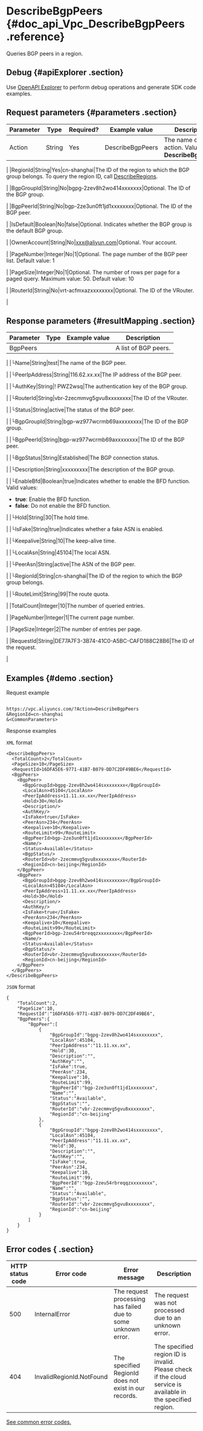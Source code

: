# DescribeBgpPeers {#doc_api_Vpc_DescribeBgpPeers .reference}

Queries BGP peers in a region.

## Debug {#apiExplorer .section}

Use [OpenAPI Explorer](https://api.aliyun.com/#product=Vpc&api=DescribeBgpPeers) to perform debug operations and generate SDK code examples.

## Request parameters {#parameters .section}

|Parameter|Type|Required?|Example value|Description|
|---------|----|---------|-------------|-----------|
|Action|String|Yes|DescribeBgpPeers|The name of this action. Value: **DescribeBgpPeers**

 |
|RegionId|String|Yes|cn-shanghai|The ID of the region to which the BGP group belongs. To query the region ID, call [DescribeRegions](~~36063~~).

 |
|BgpGroupId|String|No|bgpg-2zev8h2wo414xxxxxxx|Optional. The ID of the BGP group.

 |
|BgpPeerId|String|No|bgp-2ze3un0ft1jd1xxxxxxxx|Optional. The ID of the BGP peer.

 |
|IsDefault|Boolean|No|false|Optional. Indicates whether the BGP group is the default BGP group.

 |
|OwnerAccount|String|No|xxx@aliyun.com|Optional. Your account.

 |
|PageNumber|Integer|No|1|Optional. The page number of the BGP peer list. Default value: 1

 |
|PageSize|Integer|No|1|Optional. The number of rows per page for a paged query. Maximum value: 50. Default value: 10

 |
|RouterId|String|No|vrt-acfmxazxxxxxxxx|Optional. The ID of the VRouter.

 |

## Response parameters {#resultMapping .section}

|Parameter|Type|Example value|Description|
|---------|----|-------------|-----------|
|BgpPeers| | |A list of BGP peers.

 |
|└Name|String|test|The name of the BGP peer.

 |
|└PeerIpAddress|String|116.62.xx.xx|The IP address of the BGP peer.

 |
|└AuthKey|String|! PWZ2wsq|The authentication key of the BGP group.

 |
|└RouterId|String|vbr-2zecmmvg5gvu8xxxxxxxx|The ID of the VRouter.

 |
|└Status|String|active|The status of the BGP peer.

 |
|└BgpGroupId|String|bgp-wz977wcrmb69axxxxxxxx|The ID of the BGP group.

 |
|└BgpPeerId|String|bgp-wz977wcrmb69axxxxxxxx|The ID of the BGP peer.

 |
|└BgpStatus|String|Established|The BGP connection status.

 |
|└Description|String|xxxxxxxxx|The description of the BGP group.

 |
|└EnableBfd|Boolean|true|Indicates whether to enable the BFD function. Valid values:

 -   **true**: Enable the BFD function.
-   **false**: Do not enable the BFD function.

 |
|└Hold|String|30|The hold time.

 |
|└IsFake|String|true|Indicates whether a fake ASN is enabled.

 |
|└Keepalive|String|10|The keep-alive time.

 |
|└LocalAsn|String|45104|The local ASN.

 |
|└PeerAsn|String|active|The ASN of the BGP peer.

 |
|└RegionId|String|cn-shanghai|The ID of the region to which the BGP group belongs.

 |
|└RouteLimit|String|99|The route quota.

 |
|TotalCount|Integer|10|The number of queried entries.

 |
|PageNumber|Integer|1|The current page number.

 |
|PageSize|Integer|2|The number of entries per page.

 |
|RequestId|String|DE77A7F3-3B74-41C0-A5BC-CAFD188C28B6|The ID of the request.

 |

## Examples {#demo .section}

Request example

``` {#request_demo}

https://vpc.aliyuncs.com/?Action=DescribeBgpPeers
&RegionId=cn-shanghai
&<CommonParameters>

```

Response examples

`XML` format

``` {#xml_return_success_demo}
<DescribeBgpPeers>
  <TotalCount>2</TotalCount>
  <PageSize>10</PageSize>
  <RequestId>16DFA5E6-9771-41B7-B079-DD7C2DF49BE6</RequestId>
  <BgpPeers>
    <BgpPeer>
      <BgpGroupId>bgpg-2zev8h2wo414sxxxxxxxx</BgpGroupId>
      <LocalAsn>45104</LocalAsn>
      <PeerIpAddress>11.11.xx.xx</PeerIpAddress>
      <Hold>30</Hold>
      <Description/>
      <AuthKey/>
      <IsFake>true</IsFake>
      <PeerAsn>234</PeerAsn>
      <Keepalive>10</Keepalive>
      <RouteLimit>99</RouteLimit>
      <BgpPeerId>bgp-2ze3un0ft1jd1xxxxxxxx</BgpPeerId>
      <Name/>
      <Status>Available</Status>
      <BgpStatus/>
      <RouterId>vbr-2zecmmvg5gvu8xxxxxxxx</RouterId>
      <RegionId>cn-beijing</RegionId>
    </BgpPeer>
    <BgpPeer>
      <BgpGroupId>bgpg-2zev8h2wo414sxxxxxxxx</BgpGroupId>
      <LocalAsn>45104</LocalAsn>
      <PeerIpAddress>11.11.xx.xx</PeerIpAddress>
      <Hold>30</Hold>
      <Description/>
      <AuthKey/>
      <IsFake>true</IsFake>
      <PeerAsn>234</PeerAsn>
      <Keepalive>10</Keepalive>
      <RouteLimit>99</RouteLimit>
      <BgpPeerId>bgp-2zeu54rbreqqzxxxxxxxx</BgpPeerId>
      <Name/>
      <Status>Available</Status>
      <BgpStatus/>
      <RouterId>vbr-2zecmmvg5gvu8xxxxxxxx</RouterId>
      <RegionId>cn-beijing</RegionId>
    </BgpPeer>
  </BgpPeers>
</DescribeBgpPeers>

```

`JSON` format

``` {#json_return_success_demo}
{
	"TotalCount":2,
	"PageSize":10,
	"RequestId":"16DFA5E6-9771-41B7-B079-DD7C2DF49BE6",
	"BgpPeers":{
		"BgpPeer":[
			{
				"BgpGroupId":"bgpg-2zev8h2wo414sxxxxxxxx",
				"LocalAsn":45104,
				"PeerIpAddress":"11.11.xx.xx",
				"Hold":30,
				"Description":"",
				"AuthKey":"",
				"IsFake":true,
				"PeerAsn":234,
				"Keepalive":10,
				"RouteLimit":99,
				"BgpPeerId":"bgp-2ze3un0ft1jd1xxxxxxxx",
				"Name":"",
				"Status":"Available",
				"BgpStatus":"",
				"RouterId":"vbr-2zecmmvg5gvu8xxxxxxxx",
				"RegionId":"cn-beijing"
			},
			{
				"BgpGroupId":"bgpg-2zev8h2wo414sxxxxxxxx",
				"LocalAsn":45104,
				"PeerIpAddress":"11.11.xx.xx",
				"Hold":30,
				"Description":"",
				"AuthKey":"",
				"IsFake":true,
				"PeerAsn":234,
				"Keepalive":10,
				"RouteLimit":99,
				"BgpPeerId":"bgp-2zeu54rbreqqzxxxxxxxx",
				"Name":"",
				"Status":"Available",
				"BgpStatus":"",
				"RouterId":"vbr-2zecmmvg5gvu8xxxxxxxx",
				"RegionId":"cn-beijing"
			}
		]
	}
}
```

## Error codes { .section}

|HTTP status code|Error code|Error message|Description|
|----------------|----------|-------------|-----------|
|500|InternalError|The request processing has failed due to some unknown error.|The request was not processed due to an unknown error.|
|404|InvalidRegionId.NotFound|The specified RegionId does not exist in our records.|The specified region ID is invalid. Please check if the cloud service is available in the specified region.|

[See common error codes.](https://error-center.aliyun.com/status/product/Vpc)

